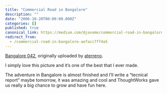 ```yaml
---
title: "Commercial Road in Bangalore"
description: ""
date: "2006-10-20T00:00:00.000Z"
categories: []
published: true
canonical_link: https://medium.com/@javame/commercial-road-in-bangalore-aefacc7ff4a5
redirect_from:
  - /commercial-road-in-bangalore-aefacc7ff4a5
---
```


[Bangalore 042](http://www.flickr.com/photos/aterreno/274487564/), originally uploaded by [aterreno](http://www.flickr.com/people/aterreno/).

I simply love this picture and it’s one of the best that I ever made.

The adventure in Bangalore is almost finished and I’ll write a “tecnical report” maybe tomorrow, it was amazing and cool and ThoughtWorks gave us really a big chance to grow and have fun here.
